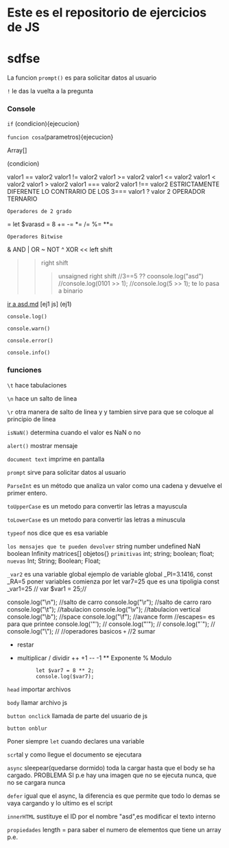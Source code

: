# Este es el repositorio de ejercicios de JS

# sdfse

La funcion `prompt()` es para solicitar datos al usuario

`!` le das la vuelta a la pregunta

### Console

`if` (condicion){ejecucion}

`funcion cosa`(parametros){ejecucion}

Array[]

(condicion)

valor1 == valor2
valor1 != valor2
valor1 >= valor2
valor1 <= valor2
valor1 < valor2
valor1 > valor2
valor1 === valor2
valor1 !== valor2 ESTRICTAMENTE DIFERENTE LO CONTRARIO DE LOS 3===
valor1 ? valor 2 OPERADOR TERNARIO

`Operadores de 2 grado`

= let $varasd = 8
+=
-=
\*=
/=
%=
\*\*=

`Operadores Bitwise`

& AND
| OR
~ NOT
^ XOR
<< left shift

> > right shift
> >
> > > unsaigned right shift
> > > //3==5 ?? coonsole.log("asd")
> > > //console.log(0101 >> 1);
> > > //console.log(5 >> 1); te lo pasa a binario

[ir a asd.md](asd.md)
[ej1 js] (ej1)

`console.log()`

`console.warn()`

`console.error()`

`console.info()`

### funciones

`\t` hace tabulaciones

`\n` hace un salto de linea

`\r` otra manera de salto de linea y y tambien sirve para que se coloque al principio de linea

`isNaN()` determina cuando el valor es NaN o no

`alert()` mostrar mensaje

`document text` imprime en pantalla

`prompt` sirve para solicitar datos al usuario

`ParseInt` es un método que analiza un valor como una cadena y devuelve el primer entero.

`toUpperCase` es un metodo para convertir las letras a mayuscula

`toLowerCase` es un metodo para convertir las letras a minuscula

`typeof` nos dice que es esa variable

`los mensajes que te pueden devolver`
string
number
undefined
NaN
boolean
Infinity
matrices[]
objetos{}
`primitivas`
int;
string;
boolean;
float;
`nuevas`
Int;
String;
Boolean;
Float;

`_var2` es una variable global
ejemplo de variable global \_PI=3.1416, const \_RA=5
poner variables comienza por let var7=25 que es una tipoligia
const \_var1=25
// var $var1 = 25;//

console.log("\n"); //salto de carro
console.log("\r"); //salto de carro raro
console.log("\t"); //tabulacion
console.log("\v"); //tabulacion vertical
console.log("\b"); //space
console.log("\f"); //avance form
//escapes= es para que printee
console.log('\"'); //
console.log("\'"); //
console.log("\`"); //
console.log("\\"); //
//operadores basicos
`+` //2 sumar

- restar

* multiplicar
  / dividir
  ++ +1
  -- -1
  \*\* Exponente
  % Modulo

      		let $var7 = 8 ** 2;
      		console.log($var7);

`head` importar archivos

`body` llamar archivo js

`button onclick` llamada de parte del usuario de js

`button onblur`

Poner siempre `let` cuando declares una variable

`scr`tal y como llegue el documento se ejecutara

`async` sleepear(quedarse dormido) toda la cargar hasta que el body se ha cargado.
PROBLEMA SI p.e hay una imagen que no se ejecuta nunca, que no se cargara nunca

`defer` igual que el async, la diferencia es que permite que todo lo demas se vaya cargando
y lo ultimo es el script

`innerHTML` sustituye el ID por el nombre "asd",es modificar el texto interno

`propiedades`
length = para saber el numero de elementos que tiene un array p.e.
